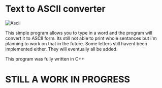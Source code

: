 # Text to ASCII converter

![Ascii](https://user-images.githubusercontent.com/63375470/147860323-5457db13-4982-402b-9553-7fe3fe702544.png)

This simple program allows you to type in a word and the program will convert it to ASCII form. Its still not able to print whole sentances but i'm planning to work on that in the future. Some letters still havent been implemented either. They will eventually all be added.

This program was fully written in C++

# STILL A WORK IN PROGRESS

